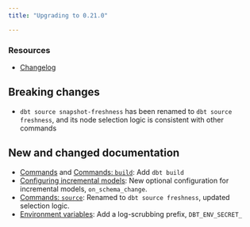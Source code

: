 ```yaml
---
title: "Upgrading to 0.21.0"

---
```


### Resources

- [Changelog](https://github.com/dbt-labs/dbt/blob/0.21.latest/CHANGELOG.md)

## Breaking changes

- `dbt source snapshot-freshness` has been renamed to `dbt source freshness`, and its node selection logic is consistent with other commands

## New and changed documentation

- [Commands](dbt-commands) and [Commands: `build`](commands/build): Add `dbt build`
- [Configuring incremental models](configuring-incremental-models): New optional configuration for incremental models, `on_schema_change`.
- [Commands: `source`](commands/source): Renamed to `dbt source freshness`, updated selection logic.
- [Environment variables](env_var): Add a log-scrubbing prefix, `DBT_ENV_SECRET_`

